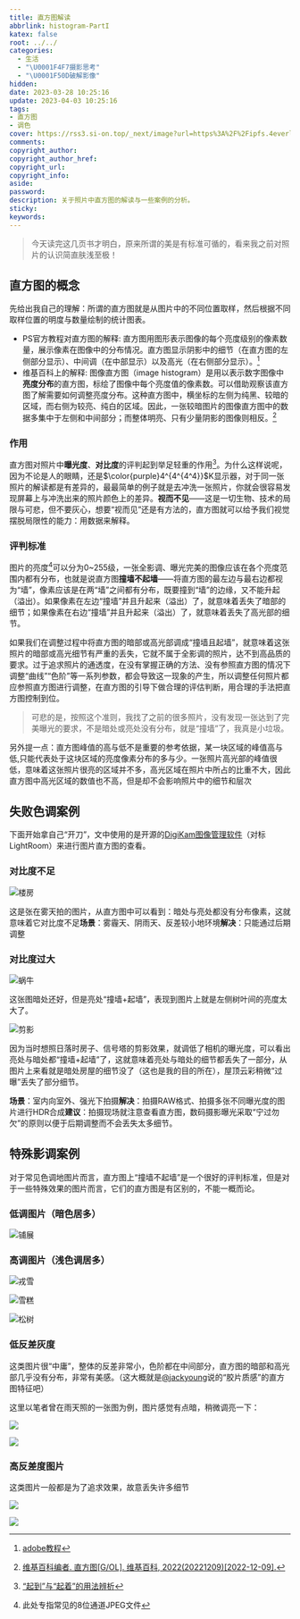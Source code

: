 ```yaml
---
title: 直方图解读
abbrlink: histogram-PartI
katex: false
root: ../../
categories:
  - 生活
  - "\U0001F4F7摄影思考"
  - "\U0001F50D破解影像"
hidden: 
date: 2023-03-28 10:25:16
update: 2023-04-03 10:25:16
tags:
- 直方图
- 调色
cover: https://rss3.si-on.top/_next/image?url=https%3A%2F%2Fipfs.4everland.xyz%2Fipfs%2Fbafybeidivpotcmoij7nkd6iic6h7w6riszkbdba45lecx7sjxtgddiviu4&w=3840&q=75
comments:
copyright_author:
copyright_author_href:
copyright_url:
copyright_info:
aside:
password:
description: 关于照片中直方图的解读与一些案例的分析。
sticky:
keywords:
---
```



> 今天读完这几页书才明白，原来所谓的美是有标准可循的，看来我之前对照片的认识简直肤浅至极！
> 

## 直方图的概念

先给出我自己的理解：所谓的直方图就是从图片中的不同位置取样，然后根据不同取样位置的明度与数量绘制的统计图表。

- PS官方教程对直方图的解释: 直方图用图形表示图像的每个亮度级别的像素数量，展示像素在图像中的分布情况。直方图显示阴影中的细节（在直方图的左侧部分显示）、中间调（在中部显示）以及高光（在右侧部分显示）。[^1]
- 维基百科上的解释: 图像直方图（image histogram）是用以表示数字图像中**亮度分布**的直方图，标绘了图像中每个亮度值的像素数。可以借助观察该直方图了解需要如何调整亮度分布。这种直方图中，横坐标的左侧为纯黑、较暗的区域，而右侧为较亮、纯白的区域。因此，一张较暗图片的图像直方图中的数据多集中于左侧和中间部分；而整体明亮、只有少量阴影的图像则相反。[^2]

### 作用

直方图对照片中**曝光度**、**对比度**的评判起到举足轻重的作用[^3]。为什么这样说呢，因为不论是人的眼睛，还是$\color{purple}4^{4^{4^4}}$K显示器，对于同一张照片的解读都是有差异的，最最简单的例子就是去冲洗一张照片，你就会很容易发现屏幕上与冲洗出来的照片颜色上的差异。**视而不见**——这是一切生物、技术的局限与可悲，但不要灰心，想要“视而见”还是有方法的，直方图就可以给予我们视觉摆脱局限性的能力：用数据来解释。

### 评判标准

图片的亮度[^4]可以分为0~255级，一张全影调、曝光完美的图像应该在各个亮度范围内都有分布，也就是说直方图**撞墙不起墙**——将直方图的最左边与最右边都视为“墙”，像素应该是在两“墙”之间都有分布，既要撞到“墙”的边缘，又不能升起（溢出）。如果像素在左边“撞墙”并且升起来（溢出）了，就意味着丢失了暗部的细节；如果像素在右边“撞墙”并且升起来（溢出）了，就意味着丢失了高光部的细节。

如果我们在调整过程中将直方图的暗部或高光部调成“撞墙且起墙”，就意味着这张照片的暗部或高光细节有严重的丢失，它就不属于全影调的照片，达不到高品质的要求。过于追求照片的通透度，在没有掌握正确的方法、没有参照直方图的情况下调整“曲线”“色阶”等一系列参数，都会导致这一现象的产生，所以调整任何照片都应参照直方图进行调整，在直方图的引导下做合理的评估判断，用合理的手法把直方图控制到位。 
> 可悲的是，按照这个准则，我找了之前的很多照片，没有发现一张达到了完美曝光的要求，不是暗处或亮处没有分布，就是“撞墙”了，我真是小垃圾。
> 

另外提一点：直方图峰值的高与低不是重要的参考依据，某一块区域的峰值高与低,只能代表处于这块区域的亮度像素分布的多与少。一张照片高光部的峰值很低，意味着这张照片很亮的区域并不多，高光区域在照片中所占的比重不大，因此直方图中高光区域的数值也不高，但是却不会影响照片中的细节和层次

## 失败色调案例

下面开始拿自己“开刀”，文中使用的是开源的[DigiKam图像管理软件](https://digikam.org/about/)（对标LightRoom）来进行图片直方图的查看。

### 对比度不足

![楼房](https://rss3.si-on.top/_next/image?url=https%3A%2F%2Fipfs.4everland.xyz%2Fipfs%2Fbafybeidbnzsfpi76fbnrszsq5mce6ywhxklpjaioua75v4ophbb7z6n7la&w=3840&q=75)

这是张在雾天拍的图片，从直方图中可以看到：暗处与亮处都没有分布像素，这就意味着它对比度不足**场景**：雾霾天、阴雨天、反差较小地环境**解决**：只能通过后期调整

### 对比度过大

![蜗牛](https://rss3.si-on.top/_next/image?url=https%3A%2F%2Fipfs.4everland.xyz%2Fipfs%2Fbafybeicbtwkxf7ido4okjq3jbdu4ueij2zuud5hmc3uttkh5j4pw6a7mmi&w=3840&q=75)

这张图暗处还好，但是亮处“撞墙+起墙”，表现到图片上就是左侧树叶间的亮度太大了。

![剪影](https://rss3.si-on.top/_next/image?url=https%3A%2F%2Fipfs.4everland.xyz%2Fipfs%2Fbafybeigo3cju4ecj746wcvvkkk3vkoqsg4blglttsihx563ua37dlgpbny&w=3840&q=75)

因为当时想照日落时房子、信号塔的剪影效果，就调低了相机的曝光度，可以看出亮处与暗处都“撞墙+起墙”了，这就意味着亮处与暗处的细节都丢失了一部分，从图片上来看就是暗处房屋的细节没了（这也是我的目的所在），屋顶云彩稍微“过曝”丢失了部分细节。

**场景**：室内向室外、强光下拍摄**解决**：拍摄RAW格式、拍摄多张不同曝光度的图片进行HDR合成**建议**：拍摄现场就注意查看直方图，数码摄影曝光采取“宁过勿欠”的原则以便于后期调整而不会丢失太多细节。

## 特殊影调案例

对于常见色调地图片而言，直方图上“撞墙不起墙”是一个很好的评判标准，但是对于一些特殊效果的图片而言，它们的直方图是有区别的，不能一概而论。

### 低调图片（暗色居多）

![铺展](https://rss3.si-on.top/_next/image?url=https%3A%2F%2Fipfs.4everland.xyz%2Fipfs%2Fbafybeid3kgaeqhmfyf4k37b3swx56brwumn4mctq4w3zhq2xhyovm2wxb4&w=3840&q=75)

### 高调图片（浅色调居多）

![戎雪](https://rss3.si-on.top/_next/image?url=https%3A%2F%2Fipfs.4everland.xyz%2Fipfs%2Fbafybeibzdc3lliyppb7lpoiqhwpqhahc4yntyypprpyaqe2vermpfdlud4&w=3840&q=75)

![雪糕](https://rss3.si-on.top/_next/image?url=https%3A%2F%2Fipfs.4everland.xyz%2Fipfs%2Fbafybeidivpotcmoij7nkd6iic6h7w6riszkbdba45lecx7sjxtgddiviu4&w=3840&q=75)

![松树](https://rss3.si-on.top/_next/image?url=https%3A%2F%2Fipfs.4everland.xyz%2Fipfs%2Fbafybeibgafx3qbl3tcqi5gxp2qr7clk7xyy4t4ngqk62dwq4hzvxho5zg4&w=3840&q=75)

### 低反差灰度

这类图片很“中庸”，整体的反差非常小，色阶都在中间部分，直方图的暗部和高光部几乎没有分布，非常有美感。（这大概就是[@jackyoung](https://jackyoung.xlog.app/)说的“胶片质感”的直方图特征吧）

这里以笔者曾在雨天照的一张图为例，图片感觉有点暗，稍微调亮一下：

![](https://rss3.si-on.top/_next/image?url=https%3A%2F%2Fipfs.4everland.xyz%2Fipfs%2Fbafybeifoqnwzuczpqf5edzrie34fnqfjwzjkxcdi4qry4ehhgw4xmwziym&w=3840&q=75)

![](https://rss3.si-on.top/_next/image?url=https%3A%2F%2Fipfs.4everland.xyz%2Fipfs%2Fbafybeih76pctb2q2cdevlzf5tnokqtgicz5jnxvqqrloba3hhzdph6mcr4&w=3840&q=75)

### 高反差度图片

这类图片一般都是为了追求效果，故意丢失许多细节

![](https://rss3.si-on.top/_next/image?url=https%3A%2F%2Fipfs.4everland.xyz%2Fipfs%2Fbafybeiagsasw5vgpvjdsgw6lvvja32nsephyhj6e5qsvqrkhkh5hbfrtxq&w=3840&q=75)

![](https://rss3.si-on.top/_next/image?url=https%3A%2F%2Fipfs.4everland.xyz%2Fipfs%2Fbafybeifidlvxuhlzmv23e5z43d2jxm23jnxxgqfhv7c6yhoekwovlcnzni&w=3840&q=75)

[^1]:[adobe教程](https://helpx.adobe.com/cn/photoshop/using/viewing-histograms-pixel-values.html) 
[^2]: [维基百科编者. 直方图[G/OL]. 维基百科, 2022(20221209)[2022-12-09].](https://zh.wikipedia.org/w/index.php?title=%E7%9B%B4%E6%96%B9%E5%9B%BE&oldid=74979215) 
[^3]:  [“起到”与“起着”的用法辨析](https://zhidao.baidu.com/question/2019465661936365708.html)
[^4]: 此处专指常见的8位通道JPEG文件